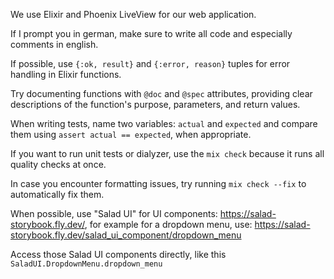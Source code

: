 We use Elixir and Phoenix LiveView for our web application.

If I prompt you in german, make sure to write all code and especially comments in english.

If possible, use `{:ok, result}` and `{:error, reason}` tuples for error handling in Elixir functions.

Try documenting functions with `@doc` and `@spec` attributes, providing clear descriptions of the function's purpose, parameters, and return values.

When writing tests, name two variables: `actual` and `expected` and compare them using `assert actual == expected`, when appropriate.

If you want to run unit tests or dialyzer, use the `mix check` because it runs all quality checks at once.

In case you encounter formatting issues, try running `mix check --fix` to automatically fix them.

When possible, use "Salad UI" for UI components: https://salad-storybook.fly.dev/, for example for a dropdown menu, use: https://salad-storybook.fly.dev/salad_ui_component/dropdown_menu

Access those Salad UI components directly, like this `SaladUI.DropdownMenu.dropdown_menu`
